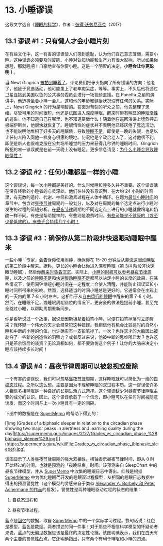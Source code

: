 # 13. 小睡谬误

这段文字选自《[睡眠的科学](https://supermemo.guru/wiki/Science_of_sleep)》，作者：[彼得·沃兹尼亚克](https://supermemo.guru/wiki/Piotr_Wozniak)（2017）

## 13.1 谬误 #1：只有懒人才会小睡片刻

在有些文化中，这一有害的谬误使人们感到羞耻，认为他们自己意志薄弱，需要小睡。这种谬误必须要及时废除。小睡对认知功能和生产力有很大影响。所以如果你想睡，那就睡吧！自豪地宣布你要小睡。这是一个明智的决定。**小睡会让你更聪明！**。

当 Newt Gingrich [被拍到睡着了](http://abcnews.go.com/blogs/politics/2012/03/i-understand-you-have-a-panel-gingrich-says-to-panel-less-aipac/)，评论员们把矛头指向了所有错误的方向：他老了，他疲于竞选活动，他可能患上了老年痴呆症，等等。事实上，不久后他将通过卫星连接到美国以色列公共事务委员会进行一场视频直播。在 Panetta 之前的演讲中，他选择坐着小睡一会儿。这和他的年龄和健康状况没有任何的关系。实际上，Newt Gingrich 的行为是明智的。在面对苛刻的听众之前，他先整理了思绪。尽管可用的时间很短，他还是试图进入深度睡眠，醒来时带有明显的[睡眠惰性](https://supermemo.guru/wiki/Sleep_inertia)的迹象。他不知道自己在哪里，也不知道要做什么！随着他在巡回演讲上猛烈抨击极端伊斯兰，他很快就恢复了。睡眠惰性的症状并不表明他已经厌倦了竞选活动，也不能说明他堆积了好多天的睡眠债，导致[睡眠不足](https://supermemo.guru/wiki/Good_sleep,_good_learning,_good_life:_Glossary#sleep_deprivation)。即使是一晚的失眠，也足以让任何人陷入同他一样身心俱疲的境地。何况他是个政治老人了，这对他很不利。即便是新人也很难克服在公共场所睡觉的压力来获得几秒钟的睡眠时间。Gingrich 所犯的唯一错误就是在前一天晚上没有睡足。更多信息请见：[为什么小睡会导致睡眠惰性？](https://supermemo.guru/wiki/Sleep_inertia#Why_naps_cause_sleep_inertia?)

## 13.2 谬误 #2：任何小睡都是一样的小睡

这个谬误说，每一次小睡都是美好的。什么时候睡和睡多久并不重要。这个谬误活在没有经验的小睡者的心灵深处。他们往往没有意识到，在大约 24 小时的时间里，有无数的遗传、代谢、神经和激素过程在人体中循环。在题为[最佳小睡时间](https://supermemo.guru/wiki/Best_time_for_napping#Best_nap_timing)的章节中，包含对[昼夜节律](https://supermemo.guru/wiki/Good_sleep,_good_learning,_good_life:_Glossary#circadian_sleep_component)周期的一般划分，以及对在周期的每个选定点进行小睡时发生的过程的简短分析。在[昼夜节律](https://supermemo.guru/wiki/Good_sleep,_good_learning,_good_life:_Glossary#circadian_sleep_component)周期的不同选定点上进行的小睡就像粉笔和奶酪一样不同。有些是帮助提神的，有些则是浪费时间。[有些可能是不健康的（或至少是低效的）。有些还会持续几个小时！](https://supermemo.guru/wiki/Best_time_for_napping#Best_nap_timing)

## 13.3 谬误 #3：确保你从第二阶段非快速眼动睡眠中醒来

一些小睡「专家」会告诉你使用闹钟，确保你在 15-20 分钟后从[非快速眼动睡眠](https://supermemo.guru/wiki/Good_sleep,_good_learning,_good_life:_Glossary#NREM)的第二阶段中醒来。据称，更长的小睡会让你进入深度睡眠（第 3/4 阶段非快速眼动睡眠），然后你[醒来时昏昏沉沉](https://supermemo.guru/wiki/Sleep_inertia)。实际上，[小睡的时机可以参考昼夜节律周期](https://supermemo.guru/wiki/Best_time_for_napping#Best_nap_timing)，以及之前的[睡眠不足](https://supermemo.guru/wiki/Good_sleep,_good_learning,_good_life:_Glossary#sleep_deprivation)和[快速眼动睡眠不足](https://supermemo.guru/wiki/How_do_we_fall_asleep%3F#REM_rebound_hypothesis)都可以决定小睡的长度的效果。在某些情况下，使用闹钟缩短小睡时间在一定程度上会使人清醒，并能防止错误延长小睡时间所带来的影响。然而，选择适当的时间小睡总是更好的。它通常会在主观上的一天内的第 7-8 小时左右。这相当于从[自由运行的睡眠](https://supermemo.guru/wiki/Formula_for_good_sleep:_free_running_sleep)中醒来的第 7-8 小时。然而，在睡眠不足，或睡眠周期错位的情况下，更安全的做法是提前小睡，甚至完全跳过小睡，以帮助周期重新同步。

你是否听说过一个故事，据说爱因斯坦拿着铅笔小睡，以便在铅笔掉落时立即醒来？我怀疑一个伟大的天才会经常犯这种错误。我相信他有机会比较适时的自然小睡和中断的小睡的价值。也许确实有一支铅笔掉了。一次？也许天才的大脑因此被剥夺了一些新的创造性的洞察力？或者反过来说，他被中断的思维所启发？也许这只是茶余饭后的谈资？无论真相如何，都不要效仿这个例子！让你的大脑来决定小睡应该持续多长时间！

## 13.4 谬误 #4：昼夜节律周期可以被忽视或废除

一个有害的谬误说，我们可以忽略[昼夜节律](https://supermemo.guru/wiki/Good_sleep,_good_learning,_good_life:_Glossary#circadian_sleep_component)周期，这样睡眠就可以简化为一维的[自稳态](https://supermemo.guru/wiki/Good_sleep,_good_learning,_good_life:_Glossary#homeostatic_sleep_component)过程。之所以这么想，主要是因为不理解睡眠的双过程本质。这一谬误使许多人相信[多相睡眠](https://supermemo.guru/wiki/Good_sleep,_good_learning,_good_life:_Glossary#polyphasic_sleep)是一种良好的长期生活方式选择。这个谬误缺少对[昼夜节律](https://supermemo.guru/wiki/Good_sleep,_good_learning,_good_life:_Glossary#circadian_sleep_component)睡眠主要的成分的认识。因此，这个谬误承载了一个信念，即小睡可以在任何时间被随意诱发，而这个时间与上一次小睡具有一定的间隔。

下图中的数据是在 [SuperMemo](https://supermemo.guru/wiki/Good_sleep,_good_learning,_good_life:_Glossary#SuperMemo) 的帮助下得到的：

[[img [Grades of a biphasic sleeper in relation to the circadian phase showing two major peaks in alertness and learning quality during the day|https://supermemo.guru/images/2/27/Grades_vs_circadian_phase_%28biphasic_sleeper%29.jpg]]](https://supermemo.guru/wiki/File:Grades_vs_circadian_phase_(biphasic_sleeper).jpg)

该图显示了人类[昼夜节律](https://supermemo.guru/wiki/Good_sleep,_good_learning,_good_life:_Glossary#circadian_sleep_component)周期的强大双相性。横轴表示昼夜节律时间，即从 0 时开始经过的时间，也就是预测的「夜晚结束」时间。该预测来自 SleepChart 中的昼夜节律模型，并从 [SuperMemo](https://supermemo.guru/wiki/Good_sleep,_good_learning,_good_life:_Glossary#SuperMemo) 中收集的睡眠日志中得出。红线是根据 [SuperMemo](https://supermemo.guru/wiki/Good_sleep,_good_learning,_good_life:_Glossary#SuperMemo) 中为优化睡眠而开发的睡眠双过程模型，从相同的睡眠日志数据中得出的预测警觉性（这个模型的灵感来自于类似 [Alexander A. Borbely 和 Peter Achermann 的作品](https://supermemo.guru/wiki/How_do_we_fall_asleep%3F#Borbély_model)的启发）。警觉性是两种睡眠驱动过程的状态的结果：

1. 自稳态过程和

2. 昼夜节律过程。

蓝点是[回忆](https://supermemo.guru/wiki/Good_sleep,_good_learning,_good_life:_Glossary#recall)的数据，取自 [SuperMemo](https://supermemo.guru/wiki/Good_sleep,_good_learning,_good_life:_Glossary#SuperMemo) 中的一个实际学习过程。换句话说：红色是模型，蓝色是数据。两者描述的同一件事！对于那些不相信科学模型的怀疑论者来说，蓝点的无偏见数据应该是最终的决定性论据。该图明确表示，我们在白天有两个主要的警觉性凸点。它还明确指出，只有两个有利于睡眠和小睡的凹点。